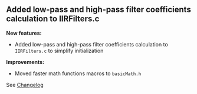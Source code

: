 ## Added low-pass and high-pass filter coefficients calculation to IIRFilters.c

**New features:**
- Added low-pass and high-pass filter coefficients calculation to `IIRFilters.c` to simplify initialization

**Improvements:**
- Moved faster math functions macros to `basicMath.h`

See [Changelog](Changelog.md)